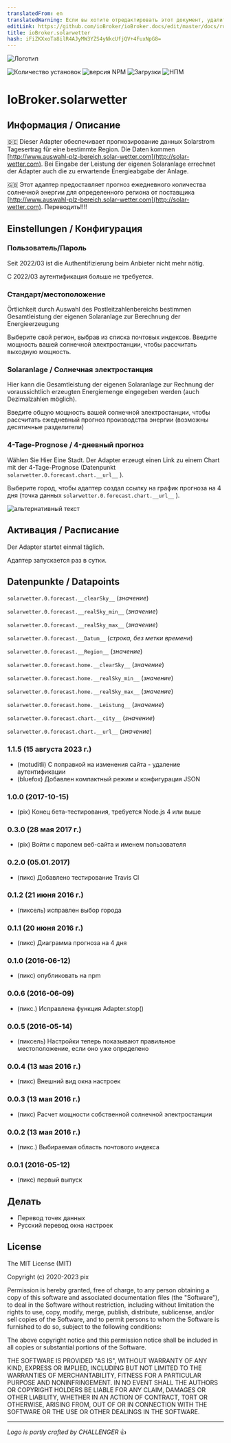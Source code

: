 ```yaml
---
translatedFrom: en
translatedWarning: Если вы хотите отредактировать этот документ, удалите поле «translationFrom», в противном случае этот документ будет снова автоматически переведен
editLink: https://github.com/ioBroker/ioBroker.docs/edit/master/docs/ru/adapterref/iobroker.solarwetter/README.md
title: ioBroker.solarwetter
hash: iFiZKXxoTa8ilR4AJyMW3YZS4yNkcUfjQV+4FuxNpG8=
---
```

![Логотип](../../../en/adapterref/iobroker.solarwetter/admin/solarwetter.png)

![Количество установок](http://iobroker.live/badges/solarwetter-stable.svg)
![версия NPM](http://img.shields.io/npm/v/iobroker.solarwetter.svg)
![Загрузки](https://img.shields.io/npm/dm/iobroker.solarwetter.svg)
![НПМ](https://nodei.co/npm/iobroker.solarwetter.png?downloads=true)

# IoBroker.solarwetter
## Информация / Описание
:de: Dieser Adapter обеспечивает прогнозирование данных Solarstrom Tagesertrag für eine bestimmte Region. Die Daten kommen [http://www.auswahl-plz-bereich.solar-wetter.com](http://solar-wetter.com).
Bei Eingabe der Leistung der eigenen Solaranlage errechnet der Adapter auch die zu erwartende Energieabgabe der Anlage.

:uk: Этот адаптер предоставляет прогноз ежедневного количества солнечной энергии для определенного региона от поставщика [http://www.auswahl-plz-bereich.solar-wetter.com](http://solar-wetter.com).
Переводить!!!!

## Einstellungen / Конфигурация
### Пользователь/Пароль
Seit 2022/03 ist die Authentifizierung beim Anbieter nicht mehr nötig.

С 2022/03 аутентификация больше не требуется.

### Стандарт/местоположение
Örtlichkeit durch Auswahl des Postleitzahlenbereichs bestimmen Gesamtleistung der eigenen Solaranlage zur Berechnung der Energieerzeugung

Выберите свой регион, выбрав из списка почтовых индексов.
Введите мощность вашей солнечной электростанции, чтобы рассчитать выходную мощность.

### Solaranlage / Солнечная электростанция
Hier kann die Gesamtleistung der eigenen Solaranlage zur Rechnung der voraussichtlich erzeugten Energiemenge eingegeben werden (auch Dezimalzahlen möglich).

Введите общую мощность вашей солнечной электростанции, чтобы рассчитать ежедневный прогноз производства энергии (возможны десятичные разделители)

### 4-Tage-Prognose / 4-дневный прогноз
Wählen Sie Hier Eine Stadt. Der Adapter erzeugt einen Link zu einem Chart mit der 4-Tage-Prognose (Datenpunkt `solarwetter.0.forecast.chart.__url__` ).

Выберите город, чтобы адаптер создал ссылку на график прогноза на 4 дня (точка данных `solarwetter.0.forecast.chart.__url__` ).

![альтернативный текст](../../../en/adapterref/iobroker.solarwetter/img/solarwetterSettingScreenshot.jpg "Настройки снимка экрана")

## Активация / Расписание
Der Adapter startet einmal täglich.

Адаптер запускается раз в сутки.

## Datenpunkte / Datapoints
`solarwetter.0.forecast.__clearSky__` (*значение*)

`solarwetter.0.forecast.__realSky_min__` (*значение*)

`solarwetter.0.forecast.__realSky_max__` (*значение*)

`solarwetter.0.forecast.__Datum__` (*строка, без метки времени*)

`solarwetter.0.forecast.__Region__` (*значение*)

`solarwetter.0.forecast.home.__clearSky__` (*значение*)

`solarwetter.0.forecast.home.__realSky_min__` (*значение*)

`solarwetter.0.forecast.home.__realSky_max__` (*значение*)

`solarwetter.0.forecast.home.__Leistung__` (*значение*)

`solarwetter.0.forecast.chart.__city__` (*значение*)

`solarwetter.0.forecast.chart.__url__` (*значение*)

<!-- ### **ВЫПОЛНЯЕТСЯ** -->

### 1.1.5 (15 августа 2023 г.)
* (motuditli) С поправкой на изменения сайта - удаление аутентификации
* (bluefox) Добавлен компактный режим и конфигурация JSON

### 1.0.0 (2017-10-15)
* (pix) Конец бета-тестирования, требуется Node.js 4 или выше

### 0.3.0 (28 мая 2017 г.)
* (pix) Войти с паролем веб-сайта и именем пользователя

### 0.2.0 (05.01.2017)
* (пикс) Добавлено тестирование Travis CI

### 0.1.2 (21 июня 2016 г.)
* (пиксель) исправлен выбор города

### 0.1.1 (20 июня 2016 г.)
* (пикс) Диаграмма прогноза на 4 дня

### 0.1.0 (2016-06-12)
* (пикс) опубликовать на npm

### 0.0.6 (2016-06-09)
* (пикс.) Исправлена функция Adapter.stop()

### 0.0.5 (2016-05-14)
* (пиксель) Настройки теперь показывают правильное местоположение, если оно уже определено

### 0.0.4 (13 мая 2016 г.)
* (пикс) Внешний вид окна настроек

### 0.0.3 (13 мая 2016 г.)
* (пикс) Расчет мощности собственной солнечной электростанции

### 0.0.2 (13 мая 2016 г.)
* (пикс.) Выбираемая область почтового индекса

### 0.0.1 (2016-05-12)
* (пикс) первый выпуск

## Делать
* Перевод точек данных
* Русский перевод окна настроек

## License

The MIT License (MIT)

Copyright (c) 2020-2023 pix

Permission is hereby granted, free of charge, to any person obtaining a copy
of this software and associated documentation files (the "Software"), to deal
in the Software without restriction, including without limitation the rights
to use, copy, modify, merge, publish, distribute, sublicense, and/or sell
copies of the Software, and to permit persons to whom the Software is
furnished to do so, subject to the following conditions:

The above copyright notice and this permission notice shall be included in all
copies or substantial portions of the Software.

THE SOFTWARE IS PROVIDED "AS IS", WITHOUT WARRANTY OF ANY KIND, EXPRESS OR
IMPLIED, INCLUDING BUT NOT LIMITED TO THE WARRANTIES OF MERCHANTABILITY,
FITNESS FOR A PARTICULAR PURPOSE AND NONINFRINGEMENT. IN NO EVENT SHALL THE
AUTHORS OR COPYRIGHT HOLDERS BE LIABLE FOR ANY CLAIM, DAMAGES OR OTHER
LIABILITY, WHETHER IN AN ACTION OF CONTRACT, TORT OR OTHERWISE, ARISING FROM,
OUT OF OR IN CONNECTION WITH THE SOFTWARE OR THE USE OR OTHER DEALINGS IN THE
SOFTWARE.

---
*Logo is partly crafted by CHALLENGER* :+1: